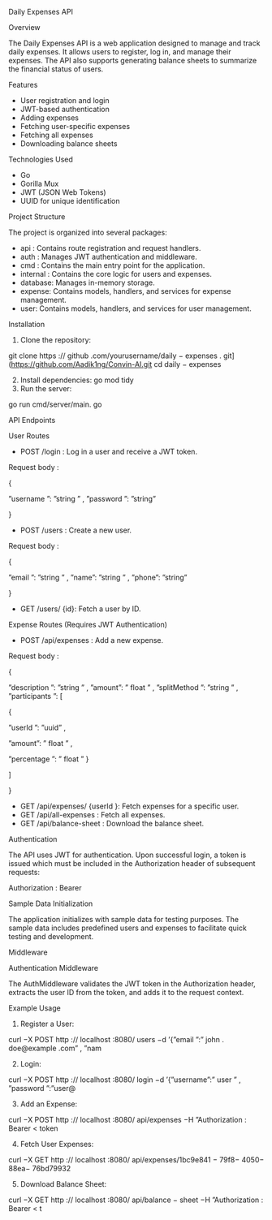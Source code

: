 ﻿Daily Expenses API

Overview

The Daily Expenses API is a web application designed to manage and track daily expenses. It allows users to register, log in, and manage their expenses. The API also supports generating balance sheets to summarize the financial status of users.

Features

- User registration and login
- JWT-based authentication
- Adding expenses
- Fetching user-specific expenses
- Fetching all expenses
- Downloading balance sheets

Technologies Used

- Go
- Gorilla Mux
- JWT (JSON Web Tokens)
- UUID for unique identification

Project Structure

The project is organized into several packages:

- api : Contains route registration and request handlers.
- auth : Manages JWT authentication and middleware.
- cmd : Contains the main entry point for the application.
- internal : Contains the core logic for users and expenses.
- database: Manages in-memory storage.
- expense: Contains models, handlers, and services for expense management.
- user: Contains models, handlers, and services for user management.

Installation

1. Clone the repository:

git clone https :// github .com/yourusername/daily − expenses . git](https://github.com/Aadik1ng/Convin-AI.git 
cd daily − expenses

2. Install dependencies: go mod tidy
2. Run the server:

go run cmd/server/main. go

API Endpoints

User Routes

- POST /login : Log in a user and receive a JWT token.

Request body :

{

”username ”: ”string ” , ”password ”: ”string”

}

- POST /users : Create a new user.

Request body :

{

”email ”: ”string ” , ”name”: ”string ” , ”phone”: ”string”

}

- GET /users/ {id}: Fetch a user by ID.

Expense Routes (Requires JWT Authentication)

- POST /api/expenses : Add a new expense.

Request body :

{

”description ”: ”string ” , ”amount”: ” float ” , ”splitMethod ”: ”string ” , ”participants ”: [

{

”userId ”: ”uuid” ,

”amount”: ” float ” ,

”percentage ”: ” float ” }

]

}

- GET /api/expenses/ {userId }: Fetch expenses for a specific user.
- GET /api/all-expenses : Fetch all expenses.
- GET /api/balance-sheet : Download the balance sheet.

Authentication

The API uses JWT for authentication. Upon successful login, a token is issued which must be included in the Authorization header of subsequent requests:

Authorization : Bearer <token >

Sample Data Initialization

The application initializes with sample data for testing purposes. The sample data includes predefined users and expenses to facilitate quick testing and development.

Middleware

Authentication Middleware

The AuthMiddleware validates the JWT token in the Authorization header, extracts the user ID from the token, and adds it to the request context.

Example Usage

1. Register a User:

curl −X POST http :// localhost :8080/ users −d ’{”email ”:” john . doe@example .com” ,  ”nam

2. Login:

curl −X POST http :// localhost :8080/ login −d ’{”username”:” user ” ,  ”password ”:”user@

3. Add an Expense:

curl −X POST http :// localhost :8080/ api/expenses −H ”Authorization :  Bearer  < token

4. Fetch User Expenses:

curl −X GET http :// localhost :8080/ api/expenses/1bc9e841 − 79f8− 4050− 88ea− 76bd79932

5. Download Balance Sheet:

curl −X GET http :// localhost :8080/ api/balance − sheet −H ”Authorization :  Bearer  < t


